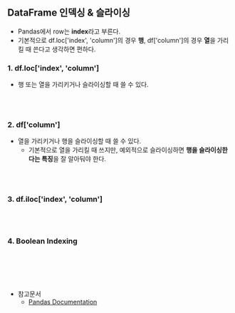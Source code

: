 ## DataFrame 인덱싱 & 슬라이싱

- Pandas에서 row는 **index**라고 부른다.
- 기본적으로 df.loc['index', 'column']의 경우 **행**, df['column']의 경우 **열**을 가리킬 때 쓴다고 생각하면 편하다.

### 1. df.loc['index', 'column']

- 행 또는 열을 가리키거나 슬라이싱할 때 쓸 수 있다.

<br>

<br>

### 2. df['column']

- 열을 가리키거나 행을 슬라이싱할 때 쓸 수 있다.
  - 기본적으로 열을 가리킬 때 쓰지만, 예외적으로 슬라이싱하면 **행을 슬라이싱한다는 특징**을 잘 알아둬야 한다.

<br>

<br>

### 3. df.iloc['index', 'column']

<br>

<br>

### 4. Boolean Indexing

<br>

<br>

<br>

<br>

- 참고문서
  - [Pandas Documentation](https://pandas.pydata.org/docs/index.html)